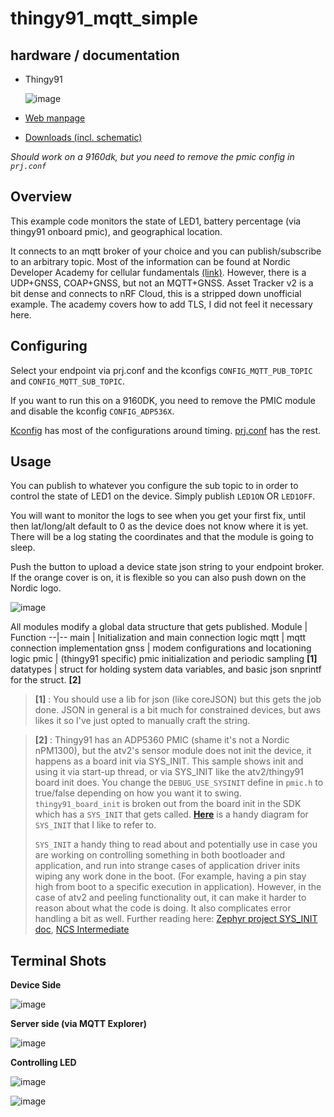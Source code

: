 # thingy91_mqtt_simple

## hardware / documentation
- Thingy91
  
  ![image](https://github.com/droidecahedron/thingy91_adp5360_simple/assets/63935881/22f5c0fe-d8a3-462c-ace9-84259d406d86)

- [Web manpage](https://docs.nordicsemi.com/category/thingy91-category)
- [Downloads (incl. schematic)](https://www.nordicsemi.com/Products/Development-hardware/Nordic-Thingy-91/Download)

*Should work on a 9160dk, but you need to remove the pmic config in `prj.conf`*

## Overview
This example code monitors the state of LED1, battery percentage (via thingy91 onboard pmic), and geographical location.

It connects to an mqtt broker of your choice and you can publish/subscribe to an arbitrary topic. Most of the information can be found at Nordic Developer Academy for cellular fundamentals [(link)](https://academy.nordicsemi.com/courses/cellular-iot-fundamentals).
However, there is a UDP+GNSS, COAP+GNSS, but not an MQTT+GNSS. Asset Tracker v2 is a bit dense and connects to nRF Cloud, this is a stripped down unofficial example. The academy covers how to add TLS, I did not feel it necessary here.

## Configuring
Select your endpoint via prj.conf and the kconfigs `CONFIG_MQTT_PUB_TOPIC` and `CONFIG_MQTT_SUB_TOPIC`.

If you want to run this on a 9160DK, you need to remove the PMIC module and disable the kconfig `CONFIG_ADP536X`.

[Kconfig](https://github.com/droidecahedron/thingy91_mqtt_simple/blob/main/Kconfig) has most of the configurations around timing.
[prj.conf](https://github.com/droidecahedron/thingy91_mqtt_simple/blob/main/prj.conf) has the rest.


##  Usage

You can publish to whatever you configure the sub topic to in order to control the state of LED1 on the device. Simply publish `LED1ON` OR `LED1OFF`.

You will want to monitor the logs to see when you get your first fix, until then lat/long/alt default to 0 as the device does not know where it is yet. There will be a log stating the coordinates and that the module is going to sleep.

Push the button to upload a device state json string to your endpoint broker. If the orange cover is on, it is flexible so you can also push down on the Nordic logo.

![image](https://github.com/user-attachments/assets/7f5871e3-0b26-4e75-9673-72441118c226)


All modules modify a global data structure that gets published.
Module | Function
--|--
main | Initialization and main connection logic
mqtt | mqtt connection implementation
gnss | modem configurations and locationing logic
pmic | (thingy91 specific) pmic initialization and periodic sampling **[1]**
datatypes | struct for holding system data variables, and basic json snprintf for the struct. **[2]**

> **[1]** :  You should use a lib for json (like coreJSON) but this gets the job done. JSON in general is a bit much for constrained devices, but aws likes it so I've just opted to manually craft the string.

> **[2]** : Thingy91 has an ADP5360 PMIC (shame it's not a Nordic nPM1300), but the atv2's sensor module does not init the device, it happens as a board init via SYS_INIT. This sample shows init and using it via start-up thread, or via SYS_INIT like the atv2/thingy91 board init does.
> You change the `DEBUG_USE_SYSINIT` define in `pmic.h` to true/false depending on how you want it to swing. `thingy91_board_init` is broken out from the board init in the SDK which has a `SYS_INIT` that gets called. [**Here**](https://github.com/droidecahedron/thingy91_adp5360_simple/assets/63935881/9b8076cf-b1c9-422e-8dfe-1ba4d923207c) is a handy diagram for `SYS_INIT` that I like to refer to.
> 
> `SYS_INIT` a handy thing to read about and potentially use in case you are working on controlling something in both bootloader and application, and run into strange cases of application driver inits wiping any work done in the boot. (For example, having a pin stay high from boot to a specific execution in application). However, in the case of atv2 and peeling functionality out, it can make it harder to reason about what the code is doing. It also complicates error handling a bit as well.
> Further reading here: [Zephyr project SYS_INIT doc](https://docs.zephyrproject.org/latest/doxygen/html/group__sys__init.html), [NCS Intermediate](https://academy.nordicsemi.com/courses/nrf-connect-sdk-intermediate/lessons/lesson-1-zephyr-rtos-advanced/topic/boot-up-sequence-execution-context/)

## Terminal Shots

**Device Side**

![image](https://github.com/user-attachments/assets/2db4bb38-33f3-4d79-b82e-be78ffd139d2)

**Server side (via MQTT Explorer)**

![image](https://github.com/user-attachments/assets/17ae83d8-2224-4c96-8cff-e0c70c3f626e)

**Controlling LED**

![image](https://github.com/user-attachments/assets/d0f21db9-60b3-41bb-bd54-b10dfb08b031)

![image](https://github.com/user-attachments/assets/82115deb-b2e4-48bc-bc44-4949ad5d17e7)

